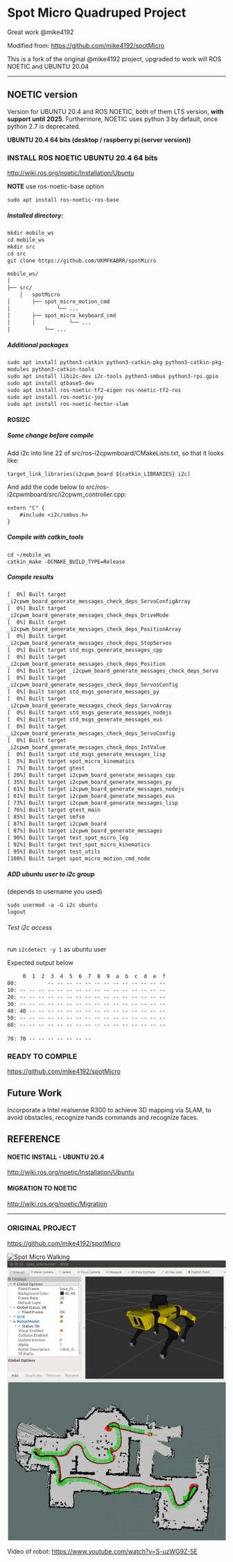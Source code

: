 # Spot Micro Quadruped Project
Great work @mike4192

Modified from:
https://github.com/mike4192/spotMicro



This is a fork of the original @mike4192 project, upgraded to work will ROS NOETIC and UBUNTU 20.04
___________________________
##  NOETIC version

Version for UBUNTU 20.4 and ROS NOETIC, both of them LTS version, **with support until 2025**.
Furthermore, NOETIC uses python 3 by default, once python 2.7 is deprecated.


**UBUNTU 20.4 64 bits (desktop / raspberry pi (server version))**

### INSTALL ROS NOETIC UBUNTU 20.4 64 bits
http://wiki.ros.org/noetic/Installation/Ubuntu

**NOTE**  use ros-noetic-base option
```
sudo apt install ros-noetic-ros-base

```
##### Installed directory:
```
mkdir mobile_ws
cd mobile_ws
mkdir src
cd src
git clone https://github.com/UKMFKABRR/spotMicro
```

```
mobile_ws/
│
├── src/
	│   spotMicro
│		├── spot_micro_motion_cmd
│   	 		└── ...
│  		├── spot_micro_keyboard_cmd
│   	│   		└── ...  
│   		└── ...
```

##### Additional packages
```
sudo apt install python3-catkin python3-catkin-pkg python3-catkin-pkg-modules python3-catkin-tools
sudo apt install libi2c-dev i2c-tools python3-smbus python3-rpi.gpio
sudo apt install qtbase5-dev
sudo apt install ros-noetic-tf2-eigen ros-noetic-tf2-ros
sudo apt install ros-noetic-joy
sudo apt install ros-noetic-hector-slam

```

#### ROSI2C

##### Some change before compile 

Add i2c into line 22 of src/ros-i2cpwmboard/CMakeLists.txt, so that it looks like:
```
target_link_libraries(i2cpwm_board ${catkin_LIBRARIES} i2c)
```

And add the code below to src/ros-i2cpwmboard/src/i2cpwm_controller.cpp:
```
extern "C" {
	#include <i2c/smbus.h>
}
```
##### Compile with catkin_tools
```
cd ~/mobile_ws
catkin_make -DCMAKE_BUILD_TYPE=Release
```
##### Compile results
```
[  0%] Built target _i2cpwm_board_generate_messages_check_deps_ServoConfigArray
[  0%] Built target _i2cpwm_board_generate_messages_check_deps_DriveMode
[  0%] Built target _i2cpwm_board_generate_messages_check_deps_PositionArray
[  0%] Built target _i2cpwm_board_generate_messages_check_deps_StopServos
[  0%] Built target std_msgs_generate_messages_cpp
[  0%] Built target _i2cpwm_board_generate_messages_check_deps_Position
[  0%] Built target _i2cpwm_board_generate_messages_check_deps_Servo
[  0%] Built target _i2cpwm_board_generate_messages_check_deps_ServosConfig
[  0%] Built target std_msgs_generate_messages_py
[  0%] Built target _i2cpwm_board_generate_messages_check_deps_ServoArray
[  0%] Built target std_msgs_generate_messages_nodejs
[  0%] Built target std_msgs_generate_messages_eus
[  0%] Built target _i2cpwm_board_generate_messages_check_deps_ServoConfig
[  0%] Built target _i2cpwm_board_generate_messages_check_deps_IntValue
[  0%] Built target std_msgs_generate_messages_lisp
[  5%] Built target spot_micro_kinematics
[  7%] Built target gtest
[ 20%] Built target i2cpwm_board_generate_messages_cpp
[ 35%] Built target i2cpwm_board_generate_messages_py
[ 61%] Built target i2cpwm_board_generate_messages_nodejs
[ 61%] Built target i2cpwm_board_generate_messages_eus
[ 73%] Built target i2cpwm_board_generate_messages_lisp
[ 76%] Built target gtest_main
[ 85%] Built target smfsm
[ 87%] Built target i2cpwm_board
[ 87%] Built target i2cpwm_board_generate_messages
[ 90%] Built target test_spot_micro_leg
[ 92%] Built target test_spot_micro_kinematics
[ 95%] Built target test_utils
[100%] Built target spot_micro_motion_cmd_node

```

##### ADD ubuntu user to i2c group 
(depends to username you used)
```
sudo usermod -a -G i2c ubuntu
logout
```
###### Test i2c access 

run `i2cdetect -y 1` as ubuntu user

Expected output below
```
     0  1  2  3  4  5  6  7  8  9  a  b  c  d  e  f
00:          -- -- -- -- -- -- -- -- -- -- -- -- -- 
10: -- -- -- -- -- -- -- -- -- -- -- -- -- -- -- -- 
20: -- -- -- -- -- -- -- -- -- -- -- -- -- -- -- -- 
30: -- -- -- -- -- -- -- -- -- -- -- -- -- -- -- -- 
40: 40 -- -- -- -- -- -- -- -- -- -- -- -- -- -- -- 
50: -- -- -- -- -- -- -- -- -- -- -- -- -- -- -- -- 
60: -- -- -- -- -- -- -- -- -- -- -- -- -- -- -- -- 

70: 70 -- -- -- -- -- -- --   
```

### READY TO COMPILE

https://github.com/mike4192/spotMicro





## Future Work

Incorporate a Intel realsense R300 to achieve 3D mapping via SLAM, to avoid obstacles, recognize hands commands and recognize faces.



## REFERENCE

#### NOETIC INSTALL - UBUNTU 20.4
http://wiki.ros.org/noetic/Installation/Ubuntu

#### MIGRATION TO NOETIC
http://wiki.ros.org/noetic/Migration

____________________________
### ORIGINAL PROJECT

https://github.com/mike4192/spotMicro

![Spot Micro Walking](assets/spot_micro_walking.gif)
![RVIZ](assets/rviz_animation.gif)
![slam](assets/spot_micro_slam.gif)

Video of robot: https://www.youtube.com/watch?v=S-uzWG9Z-5E





